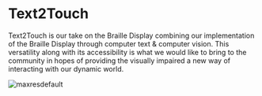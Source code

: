 # Text2Touch

Text2Touch is our take on the Braille Display combining our implementation of the Braille Display through computer text & computer vision. This versatility along with its accessibility is what we would like to bring to the community in hopes of providing the visually impaired a new way of interacting with our dynamic world.

![maxresdefault](https://github.com/tristanlok/Text2Touch/assets/157249099/1c0a9012-5a04-4f8f-bcc4-d961e406f205)
